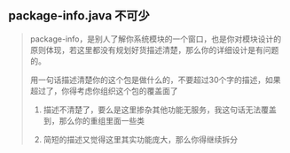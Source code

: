 ## package-info.java 不可少

> package-info，是别人了解你系统模块的一个窗口，也是你对模块设计的原则体现，若这里都没有规划好货描述清楚，那么你的详细设计是有问题的。
>
> 用一句话描述清楚你的这个包是做什么的，不要超过30个字的描述，如果超过了，你得考虑你组织这个包的覆盖面了
>
> 1. 描述不清楚了，要么是这里掺杂其他功能无服务，我这句话无法覆盖到，那么你的重组里面一些类
>
> 2. 简短的描述又觉得这里其实功能庞大，那么你得继续拆分



